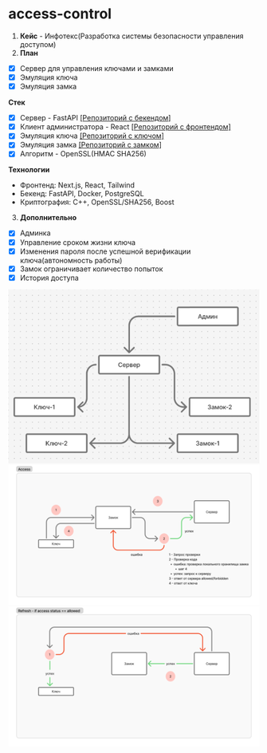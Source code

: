 # access-control

1. **Кейс** - Инфотекс(Разработка системы безопасности управления доступом)
2. **План**
- [X] Сервер для управления ключами и замками
- [X] Эмуляция ключа
- [X] Эмуляция замка

**Стек**
- [X] Сервер - FastAPI [[Репозиторий с бекендом]](https://github.com/HITSEdu/access-control-api)
- [X] Клиент администратора - React [[Репозиторий с фронтендом]](https://github.com/HITSEdu/access-control-frontend)
- [X] Эмуляция ключа [[Репозиторий с ключом]](https://github.com/HITSEdu/access-control-key)
- [X] Эмуляция замка [[Репозиторий с замком]](https://github.com/HITSEdu/access-control-lock)
- [X] Алгоритм - OpenSSL(HMAC SHA256)

**Технологии**
* Фронтенд: Next.js, React, Tailwind
* Бекенд: FastAPI, Docker, PostgreSQL
* Криптография: С++, OpenSSL/SHA256, Boost

3. **Дополнительно**
- [X] Админка
- [X] Управление сроком жизни ключа
- [X] Изменения пароля после успешной верификации ключа(автономность работы)
- [X] Замок ограничивает количество попыток
- [X] История доступа

![Примерная архитектура](./arch.png)
![Access](./access.png)
![Refresh](./refresh.png)
